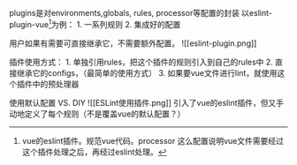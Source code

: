 plugins是对environments,globals, rules, processor等配置的封装
以eslint-plugin-vue[^1]为例：
	1. 一系列规则
	2. 集成好的配置

用户如果有需要可直接继承它，不需要额外配置。
![[eslint-plugin.png]]

插件使用方式：
	1. 单独引用rules，把这个插件的规则引入到自己的rules中
	2. 直接继承它的configs，（最简单的使用方式）
	3. 如果要vue文件进行lint，就使用这个插件中的预处理器

使用默认配置 VS. DIY
![[ESLint使用插件.png]]
引入了vue的eslint插件，但又手动地定义了每个规则（不是覆盖vue的默认配置？）

[^1]: vue的eslint插件。规范vue代码。processor 这么配置说明vue文件需要经过这个插件处理之后，再经过eslint处理。